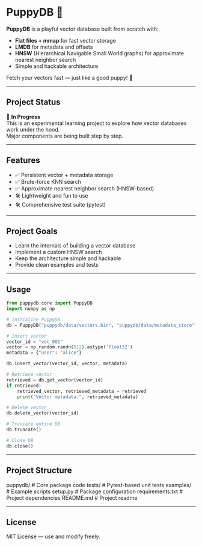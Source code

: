 # PuppyDB 🐶

**PuppyDB** is a playful vector database built from scratch with:

- **Flat files + mmap** for fast vector storage
- **LMDB** for metadata and offsets
- **HNSW** (Hierarchical Navigable Small World graphs) for approximate nearest neighbor search
- Simple and hackable architecture

Fetch your vectors fast — just like a good puppy! 🐾

---

## Project Status

🚧 **In Progress**  
This is an experimental learning project to explore how vector databases work under the hood.  
Major components are being built step by step.

---

## Features

- ✅ Persistent vector + metadata storage
- ✅ Brute-force KNN search
- ✅ Approximate nearest neighbor search (HNSW-based)
- 🛠️ Lightweight and fun to use
- 🛠️ Comprehensive test suite (pytest)

---

## Project Goals

- Learn the internals of building a vector database
- Implement a custom HNSW search
- Keep the architecture simple and hackable
- Provide clean examples and tests

---

## Usage

```python
from puppydb.core import PuppyDB
import numpy as np

# Initialize PuppyDB
db = PuppyDB("puppydb/data/vectors.bin", "puppydb/data/metadata_store")

# Insert vector
vector_id = "vec_001"
vector = np.random.randn(512).astype('float32')
metadata = {"user": "alice"}

db.insert_vector(vector_id, vector, metadata)

# Retrieve vector
retrieved = db.get_vector(vector_id)
if retrieved:
    retrieved_vector, retrieved_metadata = retrieved
    print("Vector metadata:", retrieved_metadata)

# Delete vector
db.delete_vector(vector_id)

# Truncate entire DB
db.truncate()

# Close DB
db.close()
```

---

## Project Structure

puppydb/            # Core package code
tests/              # Pytest-based unit tests
examples/           # Example scripts
setup.py            # Package configuration
requirements.txt    # Project dependencies
README.md           # Project readme

---

## License
MIT License — use and modify freely.